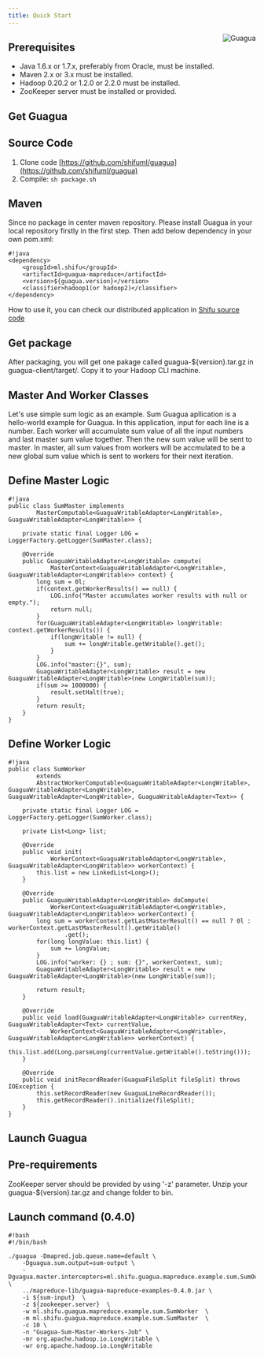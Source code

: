 ```yaml
---
title: Quick Start
---
```


[<img src="../images/guagua_duck_50.png" alt="Guagua" align="right">](http://shifu.ml/docs/stable/guide/guagua/)

Prerequisites
---------
* Java 1.6.x or 1.7.x, preferably from Oracle, must be installed.
* Maven 2.x or 3.x must be installed.
* Hadoop 0.20.2 or 1.2.0 or 2.2.0 must be installed.
* ZooKeeper server must be installed or provided.

Get Guagua
--------- 

## Source Code

1. Clone code 
[https://github.com/shifuml/guagua](https://github.com/shifuml/guagua)
2. Compile: 
`sh package.sh`

## Maven

Since no package in center maven repository. Please install Guagua in your local repository firstly in the first step.
Then add below dependency in your own pom.xml:

	#!java
	<dependency>
		<groupId>ml.shifu</groupId>
		<artifactId>guagua-mapreduce</artifactId>
		<version>${guagua.version}</version>
		<classifier>hadoop1(or hadoop2)</classifier>
	</dependency>

How to use it, you can check our distributed application in [Shifu source code](https://github.com/ShifuML/shifu/tree/master/src/main/java/ml/shifu/shifu/core/processor/TrainModelProcessor.java#L240)

## Get package

After packaging, you will get one pakage called guagua-${version}.tar.gz in guagua-client/target/. Copy it to your Hadoop CLI machine. 

Master And Worker Classes
---------

Let's use simple sum logic as an example. Sum Guagua apllication is a hello-world example for Guagua. In this application, input for each line is a number. Each worker will accumulate sum value of all the input numbers and last master sum value together. Then the new sum value will be sent to master. In master, all sum values from workers will be accmulated to be a new global sum value which is sent to workers for their next iteration.

## Define Master Logic
	
	#!java
	public class SumMaster implements
			MasterComputable<GuaguaWritableAdapter<LongWritable>, GuaguaWritableAdapter<LongWritable>> {

		private static final Logger LOG = LoggerFactory.getLogger(SumMaster.class);

		@Override
		public GuaguaWritableAdapter<LongWritable> compute(
				MasterContext<GuaguaWritableAdapter<LongWritable>, GuaguaWritableAdapter<LongWritable>> context) {
			long sum = 0l;
			if(context.getWorkerResults() == null) {
				LOG.info("Master accumulates worker results with null or empty.");
				return null;
			}
			for(GuaguaWritableAdapter<LongWritable> longWritable: context.getWorkerResults()) {
				if(longWritable != null) {
					sum += longWritable.getWritable().get();
				}
			}
			LOG.info("master:{}", sum);
			GuaguaWritableAdapter<LongWritable> result = new GuaguaWritableAdapter<LongWritable>(new LongWritable(sum));
			if(sum >= 1000000) {
				result.setHalt(true);
			}
			return result;
		}
	}

## Define Worker Logic
	
	#!java
	public class SumWorker
			extends
			AbstractWorkerComputable<GuaguaWritableAdapter<LongWritable>, GuaguaWritableAdapter<LongWritable>, GuaguaWritableAdapter<LongWritable>, GuaguaWritableAdapter<Text>> {

		private static final Logger LOG = LoggerFactory.getLogger(SumWorker.class);

		private List<Long> list;

		@Override
		public void init(
				WorkerContext<GuaguaWritableAdapter<LongWritable>, GuaguaWritableAdapter<LongWritable>> workerContext) {
			this.list = new LinkedList<Long>();
		}

		@Override
		public GuaguaWritableAdapter<LongWritable> doCompute(
				WorkerContext<GuaguaWritableAdapter<LongWritable>, GuaguaWritableAdapter<LongWritable>> workerContext) {
			long sum = workerContext.getLastMasterResult() == null ? 0l : workerContext.getLastMasterResult().getWritable()
					.get();
			for(long longValue: this.list) {
				sum += longValue;
			}
			LOG.info("worker: {} ; sum: {}", workerContext, sum);
			GuaguaWritableAdapter<LongWritable> result = new GuaguaWritableAdapter<LongWritable>(new LongWritable(sum));

			return result;
		}

		@Override
		public void load(GuaguaWritableAdapter<LongWritable> currentKey, GuaguaWritableAdapter<Text> currentValue,
				WorkerContext<GuaguaWritableAdapter<LongWritable>, GuaguaWritableAdapter<LongWritable>> workerContext) {
			this.list.add(Long.parseLong(currentValue.getWritable().toString()));
		}

		@Override
		public void initRecordReader(GuaguaFileSplit fileSplit) throws IOException {
			this.setRecordReader(new GuaguaLineRecordReader());
			this.getRecordReader().initialize(fileSplit);
		}
	}

Launch Guagua
---------

## Pre-requirements

ZooKeeper server should be provided by using '-z' parameter. Unzip your guagua-${version}.tar.gz and change folder to bin.

## Launch command (0.4.0)

	#!bash
	#!/bin/bash

	./guagua -Dmapred.job.queue.name=default \
        -Dguagua.sum.output=sum-output \
        -Dguagua.master.intercepters=ml.shifu.guagua.mapreduce.example.sum.SumOutput \
        ../mapreduce-lib/guagua-mapreduce-examples-0.4.0.jar \
        -i ${sum-input}  \
        -z ${zookeeper.server}  \
        -w ml.shifu.guagua.mapreduce.example.sum.SumWorker  \
        -m ml.shifu.guagua.mapreduce.example.sum.SumMaster  \
        -c 10 \
        -n "Guagua-Sum-Master-Workers-Job" \
        -mr org.apache.hadoop.io.LongWritable \
        -wr org.apache.hadoop.io.LongWritable


